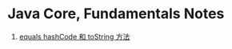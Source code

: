 # Java Core, Fundamentals Notes

1. [equals hashCode 和 toString 方法](https://github.com/davidj0512/2_JavaFundamentals/blob/master/1_equals_hashCode_toString.md)